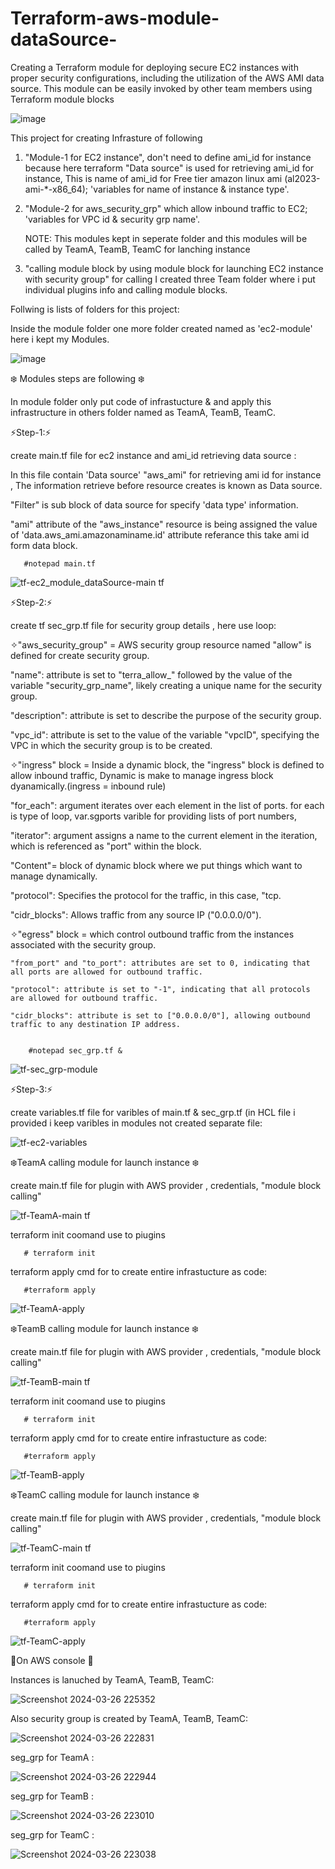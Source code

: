# Terraform-aws-module-dataSource-
Creating a Terraform module for deploying secure EC2 instances with proper security configurations, including the utilization of the AWS AMI data source. This module can be easily invoked by other team members using Terraform module blocks

![image](https://github.com/Pratikshinde55/Terraform-aws-module-dataSource-/assets/145910708/7b0f0e91-6dda-4945-be1a-78c5368012d1)



This project for creating Infrasture of following 

1. "Module-1 for EC2 instance", don't need to define ami_id for instance because here terraform "Data source" is used for retrieving ami_id for instance,
  This is name of ami_id for Free tier amazon linux ami (al2023-ami-*-x86_64); 'variables for name of instance & instance type'.

2. "Module-2 for aws_security_grp" which allow inbound traffic to EC2; 'variables for VPC id & security grp name'.

      NOTE: This modules kept in seperate folder and this modules will be called by TeamA, TeamB, TeamC for lanching instance

4. "calling module block by using module block for launching EC2 instance with security group" for calling I created three Team folder where i put individual plugins info and calling module blocks.

Follwing is lists of folders for this project:

Inside the module folder one more folder created named as 'ec2-module' here i kept my Modules.

![image](https://github.com/Pratikshinde55/Terraform-aws-module-dataSource-/assets/145910708/bd7e3d76-90a6-44c4-9db9-12bc1aca5e91)

❄️ Modules steps are following ❄️

  In module folder only put code of infrastucture & and apply this infrastructure in others folder named as TeamA, TeamB, TeamC.

⚡Step-1:⚡ 
 
create main.tf file for ec2 instance and ami_id retrieving data source :

  In this file contain 'Data source' "aws_ami" for retrieving ami id for instance , The information retrieve before resource creates is known as Data source.

  "Filter" is sub block of data source for specify 'data type' information.

   "ami" attribute of the "aws_instance" resource is being assigned the value of 'data.aws_ami.amazonaminame.id' attribute referance this take ami id form data block.

       #notepad main.tf


![tf-ec2_module_dataSource-main tf](https://github.com/Pratikshinde55/Terraform-aws-module-dataSource-/assets/145910708/f80a11e9-fd2b-4037-933a-042c79919846)


⚡Step-2:⚡

create tf sec_grp.tf file for security group details , here use loop:

  ✧"aws_security_group" =  AWS security group resource named "allow" is defined for create security group.
  
   "name": attribute is set to "terra_allow_" followed by the value of the variable "security_grp_name", likely creating a unique name for the security group.
  
   "description": attribute is set to describe the purpose of the security group.

   "vpc_id": attribute is set to the value of the variable "vpcID", specifying the VPC in which the security group is to be created.

  ✧"ingress" block = Inside a dynamic block, the "ingress" block is defined to allow inbound traffic, Dynamic is make to manage ingress block dyanamically.(ingress = inbound rule)

   "for_each": argument iterates over each element in the list of ports. for each is type of loop, var.sgports varible for providing lists of port numbers,

   "iterator": argument assigns a name to the current element in the iteration, which is referenced as "port" within the block.

   "Content"= block of dynamic block where we put things which want to manage dynamically.

   "protocol": Specifies the protocol for the traffic, in this case, "tcp.

   "cidr_blocks": Allows traffic from any source IP ("0.0.0.0/0").

  ✧"egress" block = which control outbound traffic from the instances associated with the security group.

    "from_port" and "to_port": attributes are set to 0, indicating that all ports are allowed for outbound traffic.

    "protocol": attribute is set to "-1", indicating that all protocols are allowed for outbound traffic.

    "cidr_blocks": attribute is set to ["0.0.0.0/0"], allowing outbound traffic to any destination IP address.


        #notepad sec_grp.tf &

![tf-sec_grp-module](https://github.com/Pratikshinde55/Terraform-aws-module-dataSource-/assets/145910708/79923a65-b1ac-472a-a642-bbba1f9395df)

⚡Step-3:⚡

create variables.tf file for varibles of main.tf & sec_grp.tf (in HCL file i provided i keep varibles in modules not created separate file:

![tf-ec2-variables](https://github.com/Pratikshinde55/Terraform-aws-module-dataSource-/assets/145910708/bbc47f63-79ec-4275-8426-65bd68138e51)


❄️TeamA calling module for launch instance ❄️

create main.tf file for plugin with AWS provider , credentials, "module block calling"


![tf-TeamA-main tf](https://github.com/Pratikshinde55/Terraform-aws-module-dataSource-/assets/145910708/0b228b65-cff4-4568-81e5-128ed7b64d0a)

terraform init  coomand use to piugins 


       # terraform init

terraform apply cmd for to create entire infrastucture as code:

       #terraform apply

![tf-TeamA-apply](https://github.com/Pratikshinde55/Terraform-aws-module-dataSource-/assets/145910708/c1d47f95-db17-4f9e-9519-ff82d0614b2e)



❄️TeamB calling module for launch instance ❄️

create main.tf file for plugin with AWS provider , credentials, "module block calling"

![tf-TeamB-main tf](https://github.com/Pratikshinde55/Terraform-aws-module-dataSource-/assets/145910708/5661114d-6f2c-4211-9c7b-6c5c4c7dc2c1)


terraform init  coomand use to piugins 

       # terraform init

terraform apply cmd for to create entire infrastucture as code:

       #terraform apply

![tf-TeamB-apply](https://github.com/Pratikshinde55/Terraform-aws-module-dataSource-/assets/145910708/991b9074-d8fc-4123-8b3a-b3b0910a36fe)


❄️TeamC calling module for launch instance ❄️

create main.tf file for plugin with AWS provider , credentials, "module block calling"

![tf-TeamC-main tf](https://github.com/Pratikshinde55/Terraform-aws-module-dataSource-/assets/145910708/82bbbe04-4bf6-402c-9cea-c37fe0ac1939)

terraform init  coomand use to piugins 

       # terraform init

terraform apply cmd for to create entire infrastucture as code:

       #terraform apply
       
![tf-TeamC-apply](https://github.com/Pratikshinde55/Terraform-aws-module-dataSource-/assets/145910708/6dcfeda5-3499-414c-b988-ebfe2bc5a449)

🌟On AWS console 🌟

Instances is lanuched by TeamA, TeamB, TeamC:

![Screenshot 2024-03-26 225352](https://github.com/Pratikshinde55/Terraform-aws-module-dataSource-/assets/145910708/dc408713-a2c1-40a8-bd44-d643095927fb)


Also security group is created by TeamA, TeamB, TeamC:

![Screenshot 2024-03-26 222831](https://github.com/Pratikshinde55/Terraform-aws-module-dataSource-/assets/145910708/e199424c-f22d-46c5-8ac6-5de68a3f2e9e)


seg_grp for TeamA :

![Screenshot 2024-03-26 222944](https://github.com/Pratikshinde55/Terraform-aws-module-dataSource-/assets/145910708/a449e0aa-0d7d-4502-84ec-96820d944567)

seg_grp for TeamB :

![Screenshot 2024-03-26 223010](https://github.com/Pratikshinde55/Terraform-aws-module-dataSource-/assets/145910708/1da6ffda-36d9-4b16-a495-8c3e8a1e6b09)

seg_grp for TeamC :

![Screenshot 2024-03-26 223038](https://github.com/Pratikshinde55/Terraform-aws-module-dataSource-/assets/145910708/7aabc04e-941f-4a7a-9816-b2156ab60e19)


